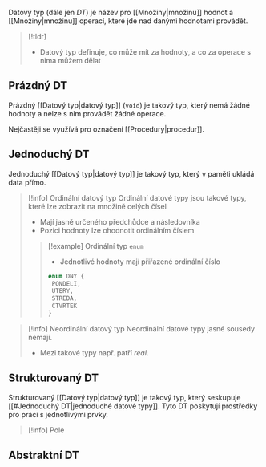 Datový typ (dále jen *DT*) je název pro [[Množiny|množinu]] hodnot a [[Množiny|množinu]] operací, které jde nad danými hodnotami provádět.

>[!tldr]
>- Datový typ definuje, co může mít za hodnoty, a co za operace s nima můžem dělat


## Prázdný DT
Prázdný [[Datový typ|datový typ]] (`void`) je takový typ, který nemá žádné hodnoty a nelze s nim provádět žádné operace.

Nejčastěji se využívá pro označení [[Procedury|procedur]].

## Jednoduchý DT
Jednoduchý [[Datový typ|datový typ]] je takový typ, který v paměti ukládá data přímo.

> [!info] Ordinální datový typ
Ordinální datové typy jsou takové typy, které lze zobrazit na množině celých čísel
>- Mají jasně určeného předchůdce a následovníka
>- Pozici hodnoty lze ohodnotit ordinálním číslem
>>[!example] Ordinální typ `enum`
>>- Jednotlivé hodnoty mají přiřazené ordinální číslo
>>```c
>>enum DNY {
>>	PONDELI,
>>	UTERY,
>>	STREDA,
>>	CTVRTEK
>>}
>>```

> [!info] Neordinální datový typ
> Neordinální datové typy jasné sousedy nemají. 
> - Mezi takové typy např. patří *real*.

## Strukturovaný DT
Strukturovaný [[Datový typ|datový typ]] je takový typ, který seskupuje [[#Jednoduchý DT|jednoduché datové typy]]. Tyto DT poskytují prostředky pro práci s jednotlivými prvky.

> [!info] Pole
> 


## Abstraktní DT